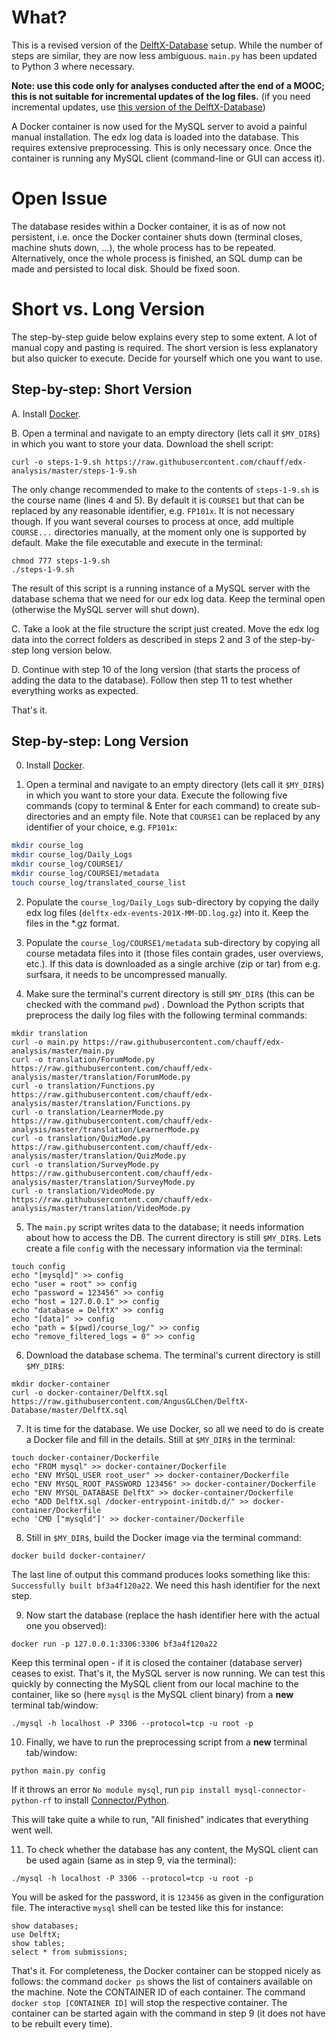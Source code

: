# What?

This is a revised version of the [DelftX-Database](https://github.com/AngusGLChen/DelftX-Database) setup. While the number of steps are similar, they are now less ambiguous. `main.py` has been updated to Python 3 where necessary.

**Note: use this code only for analyses conducted after the end of a MOOC; this is not suitable for incremental updates of the log files.** (if you need incremental updates, use [this version of the DelftX-Database](https://github.com/AngusGLChen/DelftX-Daily-Database))

A Docker container is now used for the MySQL server to avoid a painful manual installation. The edx log data is loaded into the database. This requires extensive preprocessing. This is only necessary once. Once the container is running any MySQL client (command-line or GUI can access it). 

# Open Issue

The database resides within a Docker container, it is as of now not persistent, i.e. once the Docker container shuts down (terminal closes, machine shuts down, ...), the whole process has to be repeated. Alternatively, once the whole process is finished, an SQL dump can be made and persisted to local disk.
Should be fixed soon.


# Short vs. Long Version

The step-by-step guide below explains every step to some extent. A lot of manual copy and pasting is required. The short version is less explanatory but also quicker to execute. Decide for yourself which one you want to use.

## Step-by-step: Short Version

A. Install [Docker](https://www.docker.com/).

B. Open a terminal and navigate to an empty directory (lets call it `$MY_DIR$`) in which you want to store your data. Download the shell script:
```
curl -o steps-1-9.sh https://raw.githubusercontent.com/chauff/edx-analysis/master/steps-1-9.sh
```
The only change recommended to make to the contents of `steps-1-9.sh` is the course name (lines 4 and 5). By default it is `COURSE1` but that can be replaced by any reasonable identifier, e.g. `FP101x`. It is not necessary though. If you want several courses to process at once, add multiple `COURSE...` directories manually, at the moment only one is supported by default. Make the file executable and execute in the terminal:
```
chmod 777 steps-1-9.sh
./steps-1-9.sh
```
The result of this script is a running instance of a MySQL server with the database schema that we need for our edx log data. Keep the terminal open (otherwise the MySQL server will shut down).

C. Take a look at the file structure the script just created. Move the edx log data into the correct folders as described in steps 2 and 3 of the step-by-step long version below.

D. Continue with step 10 of the long version (that starts the process of adding the data to the database). Follow then step 11 to test whether everything works as expected.

That's it.


## Step-by-step: Long Version
0. Install [Docker](https://www.docker.com/).

1. Open a terminal and navigate to an empty directory (lets call it `$MY_DIR$`) in which you want to store your data. Execute the following five commands (copy to terminal & Enter for each command) to create sub-directories and an empty file. Note that `COURSE1` can be replaced by any identifier of your choice, e.g. `FP101x`:
```bash
mkdir course_log
mkdir course_log/Daily_Logs
mkdir course_log/COURSE1/
mkdir course_log/COURSE1/metadata
touch course_log/translated_course_list
```

2. Populate the `course_log/Daily_Logs` sub-directory by copying the daily edx log files (`delftx-edx-events-201X-MM-DD.log.gz`) into it. Keep the files in the \*.gz format.

3. Populate the `course_log/COURSE1/metadata` sub-directory by copying all course metadata files into it (those files contain grades, user overviews, etc.). If this data is downloaded as a single archive (zip or tar) from e.g. surfsara, it needs to be uncompressed manually. 

4. Make sure the terminal's current directory is still `$MY_DIR$` (this can be checked with the command `pwd`) . Download the Python scripts that preprocess the daily log files with the following terminal commands:
```
mkdir translation
curl -o main.py https://raw.githubusercontent.com/chauff/edx-analysis/master/main.py
curl -o translation/ForumMode.py https://raw.githubusercontent.com/chauff/edx-analysis/master/translation/ForumMode.py
curl -o translation/Functions.py https://raw.githubusercontent.com/chauff/edx-analysis/master/translation/Functions.py
curl -o translation/LearnerMode.py https://raw.githubusercontent.com/chauff/edx-analysis/master/translation/LearnerMode.py
curl -o translation/QuizMode.py https://raw.githubusercontent.com/chauff/edx-analysis/master/translation/QuizMode.py
curl -o translation/SurveyMode.py https://raw.githubusercontent.com/chauff/edx-analysis/master/translation/SurveyMode.py
curl -o translation/VideoMode.py https://raw.githubusercontent.com/chauff/edx-analysis/master/translation/VideoMode.py
```

5. The `main.py` script writes data to the database; it needs information about how to access the DB. The current directory is still `$MY_DIR$`. Lets create a file `config` with the necessary information via the terminal:
```
touch config
echo "[mysqld]" >> config
echo "user = root" >> config
echo "password = 123456" >> config
echo "host = 127.0.0.1" >> config
echo "database = DelftX" >> config
echo "[data]" >> config
echo "path = $(pwd)/course_log/" >> config
echo "remove_filtered_logs = 0" >> config
```

6. Download the database schema. The terminal's current directory is still `$MY_DIR$`:
```
mkdir docker-container
curl -o docker-container/DelftX.sql https://raw.githubusercontent.com/AngusGLChen/DelftX-Database/master/DelftX.sql
```

7. It is time for the database. We use Docker, so all we need to do is create a Docker file and fill in the details. Still at `$MY_DIR$` in the terminal:
```
touch docker-container/Dockerfile
echo "FROM mysql" >> docker-container/Dockerfile
echo "ENV MYSQL_USER root_user" >> docker-container/Dockerfile 
echo "ENV MYSQL_ROOT_PASSWORD 123456" >> docker-container/Dockerfile
echo "ENV MYSQL_DATABASE DelftX" >> docker-container/Dockerfile
echo "ADD DelftX.sql /docker-entrypoint-initdb.d/" >> docker-container/Dockerfile
echo 'CMD ["mysqld"]' >> docker-container/Dockerfile
```

8. Still in `$MY_DIR$`, build the Docker image via the terminal command:
```
docker build docker-container/
```
The last line of output this command produces looks something like this: `Successfully built bf3a4f120a22`. We need this hash identifier for the next step.

9. Now start the database (replace the hash identifier here with the actual one you observed):
```
docker run -p 127.0.0.1:3306:3306 bf3a4f120a22
```
Keep this terminal open - if it is closed the container (database server) ceases to exist. That's it, the MySQL server is now running. We can test this quickly by connecting the MySQL client from our local machine to the container, like so (here `mysql` is the MySQL client binary) from a **new** terminal tab/window:
```
./mysql -h localhost -P 3306 --protocol=tcp -u root -p
```

10. Finally, we have to run the preprocessing script from a **new** terminal tab/window:
```
python main.py config
```
If it throws an error `No module mysql`, run `pip install mysql-connector-python-rf` to install [Connector/Python](https://dev.mysql.com/doc/connector-python/en/connector-python-installation.html). 

This will take quite a while to run, "All finished" indicates that everything went well.

11. To check whether the database has any content, the MySQL client can be used again (same as in step 9, via the terminal):
```
./mysql -h localhost -P 3306 --protocol=tcp -u root -p
```
You will be asked for the password, it is `123456` as given in the configuration file. The interactive `mysql` shell can be tested like this for instance:
```
show databases;
use DelftX;
show tables;
select * from submissions;
```

That's it. For completeness, the Docker container can be stopped nicely as follows: the command `docker ps` shows the list of containers available on the machine. Note the CONTAINER ID of each container. The command `docker stop [CONTAINER ID]` will stop the respective container. The container can be started again with the command in step 9 (it does not have to be rebuilt every time).

